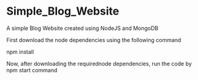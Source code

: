 # Simple_Blog_Website
A simple Blog Website created using NodeJS and MongoDB

First download the node dependencies using the following command

npm install

Now, after downloading the requirednode dependencies, run the code by npm start command
